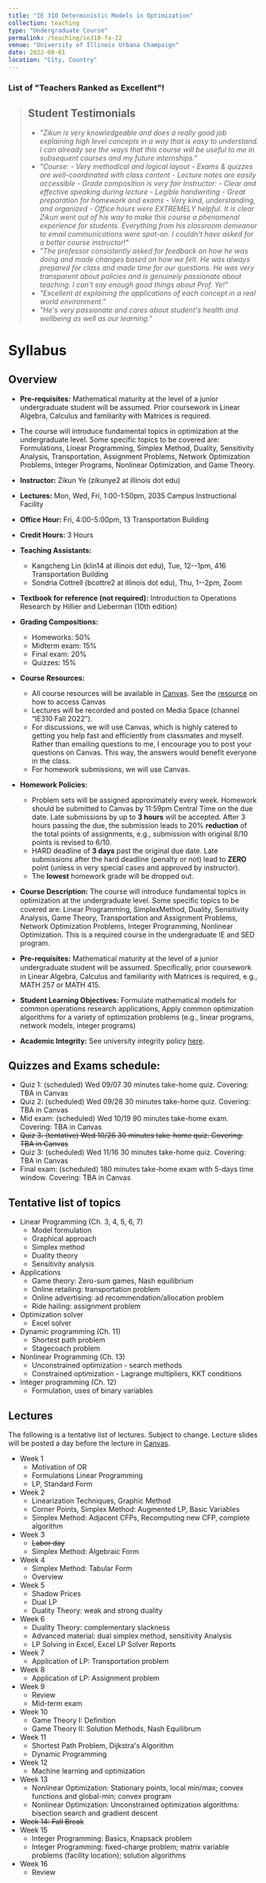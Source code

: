 ```yaml
---
title: "IE 310 Deterministic Models in Optimization"
collection: teaching
type: "Undergraduate Course"
permalink: /teaching/ie310-fa-22
venue: "University of Illinois Urbana Champaign"
date: 2022-08-01
location: "City, Country"
---
```


### List of "Teachers Ranked as Excellent"! 

> ## Student Testimonials
> - *"Zikun is very knowledgeable and does a really good job explaining high level concepts in a way that is easy to understand. I can already see the ways that this course will be useful to me in subsequent courses and my future internships."*
> - *"Course: - Very methodical and logical layout - Exams & quizzes are well-coordinated with class content - Lecture notes are easily accessible - Grade composition is very fair Instructor: - Clear and effective speaking during lecture - Legible handwriting - Great preparation for homework and exams - Very kind, understanding, and organized - Office hours were EXTREMELY helpful. It is clear Zikun went out of his way to make this course a phenomenal experience for students. Everything from his classroom demeanor to email communications were spot-on. I couldn't have asked for a better course instructor!"*
> - *"The professor consistently asked for feedback on how he was doing and made changes based on how we felt. He was always prepared for class and made time for our questions. He was very transparent about policies and is genuinely passionate about teaching. I can't say enough good things about Prof. Ye!"*
> - *"Excellent at explaining the applications of each concept in a real world environment."*
> - *"He's very passionate and cares about student's health and wellbeing as well as our learning."*




# Syllabus 

## Overview
- **Pre-requisites:** Mathematical maturity at the level of a junior undergraduate student will be assumed. Prior coursework in Linear Algebra, Calculus and familiarity with Matrices is required.
- The course will introduce fundamental topics in optimization at the undergraduate level. Some specific topics to be covered are: Formulations, Linear Programming, Simplex Method, Duality, Sensitivity Analysis, Transportation, Assignment Problems, Network Optimization Problems, Integer Programs, Nonlinear Optimization, and Game Theory. 
- **Instructor:** Zikun Ye (zikunye2 at illinois dot edu)
- **Lectures:** Mon, Wed, Fri, 1:00-1:50pm, 2035 Campus Instructional Facility
- **Office Hour:** Fri, 4:00-5:00pm, 13 Transportation Building
- **Credit Hours:** 3 Hours
- **Teaching Assistants:** 
   * Kangcheng Lin (klin14 at illinois dot edu), Tue, 12--1pm, 416 Transportation Building
   * Sondria Cottrell (bcottre2 at illinois dot edu), Thu, 1--2pm, Zoom
- **Textbook for reference (not required):** Introduction to Operations Research by Hillier and Lieberman (10th edition)
- **Grading Compositions:**
   * Homeworks: 50% 
   * Midterm exam: 15% 
   * Final exam: 20% 
   * Quizzes: 15% 
- **Course Resources:**
   * All course resources will be available in [Canvas](https://canvas.illinois.edu). See the [resource](https://online.illinois.edu/getting-started/learning-management-systems/canvas) on how to access Canvas
   * Lectures will be recorded and posted on Media Space (channel “IE310 Fall 2022”).
   * For discussions, we will use Canvas, which is highly catered to getting you help fast and efficiently from classmates and myself. Rather than emailing questions to me, I encourage you to post your questions on Canvas. This way, the answers would benefit everyone in the class.
   * For homework submissions, we will use Canvas.

- **Homework Policies:** 
    * Problem sets will be assigned approximately every week. Homework should be submitted to Canvas by 11:59pm Central Time on the due date. Late submissions by up to **3 hours** will be accepted. After 3 hours passing the due, the submission leads to 20% **reduction** of the total points of assignments, e.g., submission with original 8/10 points is revised to 6/10.
    * HARD deadline of **3 days** past the original due date. Late submissions after the hard deadline (penalty or not) lead to **ZERO** point (unless in very special cases and approved by instructor). 
    * The **lowest** homework grade will be dropped out.

- **Course Description:** The course will introduce fundamental topics in optimization at the undergraduate level. Some speciﬁc topics to be covered are: Linear Programming, SimplexMethod, Duality, Sensitivity Analysis, Game Theory, Transportation and Assignment Problems, Network Optimization Problems, Integer Programming, Nonlinear Optimization. This is a required course in the undergraduate IE and SED program.

- **Pre-requisites:** Mathematical maturity at the level of a junior undergraduate student will be assumed. Speciﬁcally, prior coursework in Linear Algebra, Calculus and familiarity with Matrices is required, e.g., MATH 257 or MATH 415.

- **Student Learning Objectives:** Formulate mathematical models for common operations research applications, Apply common optimization algorithms for a variety of optimization problems (e.g., linear programs, network models, integer programs)

- **Academic Integrity:** See university integrity policy [here](https://studentcode.illinois.edu/article1/part4/1-401/).

## Quizzes and Exams schedule:
* Quiz 1: (scheduled) Wed 09/07 30 minutes take-home quiz. Covering: TBA in Canvas
* Quiz 2: (scheduled) Wed 09/28 30 minutes take-home quiz. Covering: TBA in Canvas 
* Mid exam: (scheduled) Wed 10/19 90 minutes take-home exam. Covering: TBA in Canvas
* <s>Quiz 3: (tentative) Wed 10/26 30 minutes take-home quiz. Covering: TBA in Canvas </s>
* Quiz 3: (scheduled) Wed 11/16 30 minutes take-home quiz. Covering: TBA in Canvas 
* Final exam: (scheduled) 180 minutes take-home exam with 5-days time window. Covering: TBA in Canvas


## Tentative list of topics

* Linear Programming (Ch. 3, 4, 5, 6, 7)
    * Model formulation
    * Graphical approach
    * Simplex method
    * Duality theory
    * Sensitivity analysis
* Applications
    * Game theory: Zero-sum games, Nash equilibrium 
    * Online retailing: transportation problem
    * Online advertising: ad recommendation/allocation problem
    * Ride hailing: assignment problem
* Optimization solver
    * Excel solver
* Dynamic programming (Ch. 11)
    * Shortest path problem
    * Stagecoach problem
* Nonlinear Programming (Ch. 13)
    * Unconstrained optimization - search methods
    * Constrained optimization - Lagrange multipliers, KKT conditions
* Integer programming (Ch. 12)
    * Formulation, uses of binary variables



## Lectures
The following is a tentative list of lectures. Subject to change. Lecture slides will be posted a day before the lecture in [Canvas](http://canvas.illinois.edu/).

* Week 1
    * Motivation of OR
    * Formulations Linear Programming
    * LP, Standard Form
* Week 2
    * Linearization Techniques, Graphic Method
    * Corner Points, Simplex Method: Augmented LP, Basic Variables
    * Simplex Method: Adjacent CFPs, Recomputing new CFP, complete algorithm
* Week 3
    * <s>Labor day</s>
    * Simplex Method: Algebraic Form
* Week 4
    * Simplex Method: Tabular Form
    * Overview
* Week 5
    * Shadow Prices
    * Dual LP
    * Duality Theory: weak and strong duality
* Week 6
    * Duality Theory: complementary slackness
    * Advanced material: dual simplex method, sensitivity Analysis
    * LP Solving in Excel, Excel LP Solver Reports
* Week 7
    *  Application of LP: Transportation problem
* Week 8
    *  Application of LP: Assignment problem
* Week 9
    * Review
    * Mid-term exam
* Week 10
    * Game Theory I: Definition
    * Game Theory II: Solution Methods, Nash Equilibrum
* Week 11
    * Shortest Path Problem, Dijkstra's Algorithm
    * Dynamic Programming
* Week 12
    * Machine learning and optimization
* Week 13
    * Nonlinear Optimization: Stationary points, local min/max; convex functions and global-min; convex program 
    * Nonlinear Optimization: Unconstrained optimization algorithms: bisection search and gradient descent 
* <s>Week 14: Fall Break</s>
* Week 15
    * Integer Programming: Basics, Knapsack problem
    * Integer Programming: fixed-charge problem; matrix variable problems (facility location); solution algorithms 
* Week 16
    * Review


